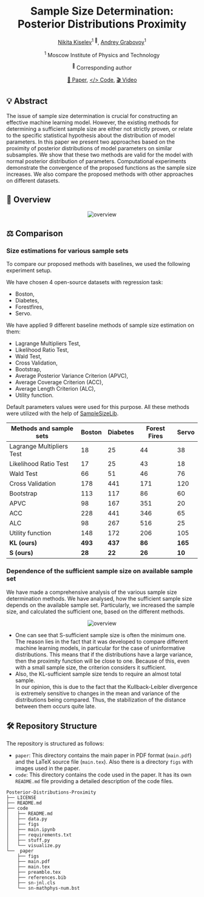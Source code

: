<div align="center">
<h1>Sample Size Determination: Posterior Distributions Proximity </h1>

[Nikita Kiselev](https://github.com/kisnikser)<sup>1 :email:</sup>, [Andrey Grabovoy](https://github.com/andriygav)<sup>1</sup>

<sup>1</sup> Moscow Institute of Physics and Technology

<sup>:email:</sup> Corresponding author

[📝 Paper](https://github.com/kisnikser/Posterior-Distributions-Proximity/blob/main/paper/main.pdf), [</> Code](https://github.com/kisnikser/Posterior-Distributions-Proximity/tree/main/code), [🎬 Video](https://www.youtube.com/watch?v=WnIRaRl730A&t=1728s)

</div>

## 💡 Abstract
The issue of sample size determination is crucial for constructing an effective machine learning model. 
However, the existing methods for determining a sufficient sample size are either not strictly proven, or relate to the specific statistical hypothesis about the distribution of model parameters. 
In this paper we present two approaches based on the proximity of posterior distributions of model parameters on similar subsamples. 
We show that these two methods are valid for the model with normal posterior distribution of parameters. 
Computational experiments demonstrate the convergence of the proposed functions as the sample size increases.
We also compare the proposed methods with other approaches on different datasets.

## 🔎 Overview
<div align="center">
  <img alt="overview" src="https://github.com/kisnikser/Posterior-Distributions-Proximity/assets/70231416/1765dacb-a3f0-4be2-84c6-c997a0a22884">
</div>

## ⚖️ Comparison

### Size estimations for various sample sets
To compare our proposed methods with baselines, we used the following experiment setup. 

We have chosen 4 open-source datasets with regression task: 
- Boston,
- Diabetes,
- Forestfires,
- Servo.

We have applied 9 different baseline methods of sample size estimation on them: 
- Lagrange Multipliers Test,
- Likelihood Ratio Test,
- Wald Test,
- Cross Validation,
- Bootstrap,
- Average Posterior Variance Criterion (APVC),
- Average Coverage Criterion (ACC),
- Average Length Criterion (ALC),
- Utility function.
  
Default parameters values were used for this purpose.
All these methods were utilized with the help of [SampleSizeLib](https://github.com/andriygav/SampleSizeLib).

| Methods and sample sets | Boston | Diabetes | Forest Fires | Servo |
| --- | --- | --- | --- | --- |
| Lagrange Multipliers Test | 18 | 25 | 44 | 38 |
| Likelihood Ratio Test | 17 | 25 | 43 | 18 |
| Wald Test | 66 | 51 | 46 | 76 |
| Cross Validation | 178 | 441 | 171 | 120 |
| Bootstrap | 113 | 117 | 86 | 60 |
| APVC | 98 | 167 | 351 | 20 |
| ACC | 228 | 441 | 346 | 65 |
| ALC | 98 | 267 | 516 | 25 |
| Utility function | 148 | 172 | 206 | 105 |
| **KL (ours)** | **493** | **437** | **86** | **165** |
| **S (ours)** | **28** | **22** | **26** | **10** |

### Dependence of the sufficient sample size on available sample set
We have made a comprehensive analysis of the various sample size determination methods. 
We have analysed, how the sufficient sample size depends on the available sample set. 
Particularly, we increased the sample size, and calculated the sufficient one, based on the different methods. 

<div align="center">
  <img alt="overview" src="https://github.com/user-attachments/assets/83b8a68d-c41d-4601-bfc6-19ae2b13e29a">
</div>

- One can see that S-sufficient sample size is often the minimum one. <br>
  The reason lies in the fact that it was developed to compare different machine learning models, in particular for the case of uninformative distributions.
  This means that if the distributions have a large variance, then the proximity function will be close to one.
  Because of this, even with a small sample size, the criterion considers it sufficient.
- Also, the KL-sufficient sample size tends to require an almost total sample. <br>
  In our opinion, this is due to the fact that the Kullback-Leibler divergence is extremely sensitive to changes in the mean and variance of the distributions being compared. 
  Thus, the stabilization of the distance between them occurs quite late.

## 🛠️ Repository Structure
The repository is structured as follows:
- `paper`: This directory contains the main paper in PDF format (`main.pdf`) and the LaTeX source file (`main.tex`). Also there is a directory `figs` with images used in the paper.
- `code`: This directory contains the code used in the paper. It has its own `README.md` file providing a detailed description of the code files.
```shell
Posterior-Distributions-Proximity
├── LICENSE
├── README.md
├── code
│   ├── README.md
│   ├── data.py
│   ├── figs
│   ├── main.ipynb
│   ├── requirements.txt
│   ├── stuff.py
│   └── visualize.py
└──  paper
    ├── figs
    ├── main.pdf
    ├── main.tex
    ├── preamble.tex
    ├── references.bib
    ├── sn-jnl.cls
    └── sn-mathphys-num.bst
```
